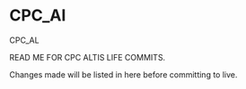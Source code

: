 CPC_Al
======

CPC_AL


READ ME FOR CPC ALTIS LIFE COMMITS.

Changes made will be listed in here before committing to live.
